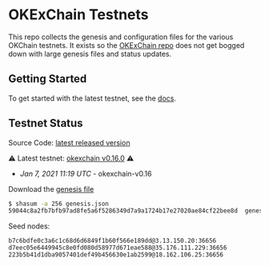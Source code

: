 # OKExChain Testnets

This repo collects the genesis and configuration files for the various OKChain
testnets. It exists so the [OKExChain repo](https://github.com/okex/okexchain)
does not get bogged down with large genesis files and status updates.

## Getting Started

To get started with the latest testnet, see the
[docs](https://okexchain-docs.readthedocs.io/en/latest/getting-start/join-okexchain-testnet.html).

## Testnet Status
Source Code: [latest released version](https://github.com/okex/okexchain/releases/tag/v0.16.0)

⚠️ Latest testnet: [okexchain v0.16.0](https://github.com/okex/okexchain/releases/tag/v0.16.0) ⚠️
* *Jan 7, 2021 11:19 UTC* - okexchain-v0.16

Download the [genesis file](https://raw.githubusercontent.com/okex/testnets/master/v0.16/genesis.json)

```bash
$ shasum -a 256 genesis.json
59044c8a2fb7bfb97ad8fe5a6f5286349d7a9a1724b17e27020ae84cf22bee8d  genesis.json
```

Seed nodes:
```
b7c6bdfe0c3a6c1c68d6d6849f1b60f566e189dd@3.13.150.20:36656
d7eec05e6449945c8e0fd080d58977d671eae588@35.176.111.229:36656
223b5b41d1dba9057401def49b456630e1ab2599@18.162.106.25:36656
```
